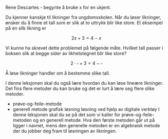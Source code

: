 
Rene Descartes - begynte å bruke x for en ukjent.

Du kjenner kanskje til likninger fra ungdomsskolen. Når du løser likninger, ønsker du å finne et tall som er slik at to uttrykk blir like store. Et eksempel på en slik likning er 

$$ 2x+3=4-x$$

Vi kunne ha skrevet dette problemet på følgende måte. Hvilket tall passer i boksen slik at begge sider av likhetstegnet blir like store? 

$$ 2 \cdot \square +3=4-\square$$  

Å løse likninger handler om å bestemme slike tall.

I denne leksjonen skal du også lære hvordan du kan løse lineære likninger. Det fins flere metoder du kan bruke og det er lurt å lære seg flere slike metoder.

* prøve-og-feile-metode
* generell metode
grafisk løsning
løsning ved hjelp av digitale verktøy 
I denne leksjonen skal du se på det som vi kaller for prøve-og-feile-metoden og en generell metode. Hva den første metoden går ut på ligger i navnet, mens den generelle metoden er en algebraisk metode der du jobber deg fram til løsningen av likningen. 